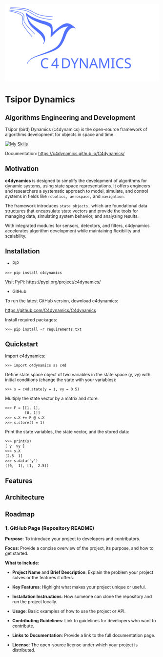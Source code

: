 <div align="center">
  <img src="https://github.com/C4dynamics/C4dynamics/blob/main/docs/source/icon/c4dlogotext.svg">
</div>



# Tsipor Dynamics

## Algorithms Engineering and Development



Tsipor (bird) Dynamics (c4dynamics) is the open-source framework of algorithms development for objects in space and time.

[![My Skills](https://skillicons.dev/icons?i=python)](https://skillicons.dev)  


Documentation: https://c4dynamics.github.io/C4dynamics/


## Motivation

**c4dynamics** is designed to 
simplify the development of algorithms for dynamic systems, 
using state space representations. 
It offers engineers and researchers a systematic approach to model, 
simulate, and control systems in fields like 
``robotics, aerospace,`` and ``navigation``.

The framework introduces ``state objects,`` which are foundational 
data structures that encapsulate state vectors and provide 
the tools for managing data, simulating system behavior, 
and analyzing results. 

With integrated modules for sensors, 
detectors, and filters, 
c4dynamics accelerates algorithm development 
while maintaining flexibility and scalability.




## Installation 


* PIP  

```
>>> pip install c4dynamics
```
Visit PyPi: 
https://pypi.org/project/c4dynamics/


* GitHub  

To run the latest GitHub version, download c4dynamics: 

https://github.com/C4dynamics/C4dynamics

Install required packages:

```
>>> pip install -r requirements.txt
```

 
 
 

## Quickstart

Import c4dynamics:
```
>>> import c4dynamics as c4d
```

Define state space object of two variables in the state space (y, vy) with initial conditions (change the state with your variables): 
```
>>> s = c4d.state(y = 1, vy = 0.5)
``` 

Multiply the state vector by a matrix and store:  
```
>>> F = [[1, 1],                      
         [0, 1]]              
>>> s.X += F @ s.X                     
>>> s.store(t = 1)                    
```

Print the state variables, the state vector, and the stored data:  
```
>>> print(s)  
[ y  vy ]
>>> s.X 
[2.5  1]
>>> s.data('y') 
([0,  1], [1,  2.5])
```


## Features 



## Architecture

## Roadmap 



### 1. **GitHub Page (Repository README)**  
**Purpose**: To introduce your project to developers and contributors.  

**Focus**: Provide a concise overview of the project, its purpose, and how to get started.  

**What to include**:  

   - **Project Name** and **Brief Description**: 
   Explain the problem your project solves or the features it offers.

   - **Key Features**: 
   Highlight what makes your project unique or useful.

   - **Installation Instructions**: 
   How someone can clone the repository and run the project locally.
   - **Usage**: Basic examples of how to use the project or API.
   
   - **Contributing Guidelines**: Link to guidelines for developers who want to contribute.
   - **Links to Documentation**: Provide a link to the full documentation page.
   - **License**: The open-source license under which your project is distributed.




